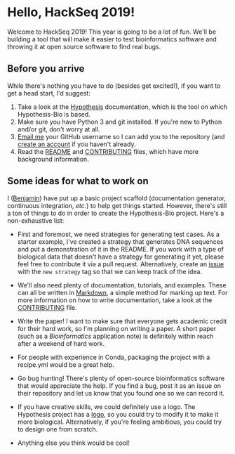 # Hello, HackSeq 2019!

Welcome to HackSeq 2019!
This year is going to be a lot of fun.
We'll be building a tool that will make it easier to test bioinformatics software and throwing it at open source software to find real bugs.

## Before you arrive

While there's nothing you have to do (besides get excited!), if you want to get a head start, I'd suggest:

1. Take a look at the [Hypothesis](https://hypothesis.readthedocs.io/en/latest/index.html) documentation, which is the tool on which Hypothesis-Bio is based.
2. Make sure you have Python 3 and git installed.
   If you're new to Python and/or git, don't worry at all.
3. [Email me](mailto:benjamin_lee@college.harvard.edu) your GitHub username so I can add you to the repository (and [create an account](https://github.com/join) if you haven't already.
4. Read the [README](https://github.com/Lab41/hypothesis-bio/blob/master/README.md) and [CONTRIBUTING](https://github.com/Lab41/hypothesis-bio/blob/master/CONTRIBUTING.md) files, which have more background information.

## Some ideas for what to work on

I ([Benjamin](https://github.com/Benjamin-Lee)) have put up a basic project scaffold (documentation generator, continuous integration, _etc._) to help get things started.
However, there's still a ton of things to do in order to create the Hypothesis-Bio project.
Here's a non-exhaustive list:

- First and foremost, we need strategies for generating test cases.
  As a starter example, I've created a strategy that generates DNA sequences and put a demonstration of it in the README.
  If you work with a type of biological data that doesn't have a strategy for generating it yet, please feel free to contribute it via a pull request.
  Alternatively, create an [issue](https://github.com/Lab41/hypothesis-bio/issues?q=is%3Aissue+is%3Aopen+label%3A%22new+strategy%22) with the `new strategy` tag so that we can keep track of the idea.

- We'll also need plenty of documentation, tutorials, and examples.
  These can all be written in [Markdown](https://guides.github.com/features/mastering-markdown/), a simple method for marking up text.
  For more information on how to write documentation, take a look at the [CONTRIBUTING](https://github.com/Lab41/hypothesis-bio/blob/master/CONTRIBUTING.md) file.

- Write the paper!
  I want to make sure that everyone gets academic credit for their hard work, so I'm planning on writing a paper.
  A short paper (such as a _Bioinformatics_ application note) is definitely within reach after a weekend of hard work.

- For people with experience in Conda, packaging the project with a recipe.yml would be a great help.

- Go bug hunting!
  There's plenty of open-source bioinformatics software that would appreciate the help.
  If you find a bug, post it as an issue on their repository and let us know that you found one so we can record it.

- If you have creative skills, we could definitely use a logo.
  The Hypothesis project has a [logo](https://github.com/HypothesisWorks/hypothesis/blob/master/brand/dragonfly-rainbow.svg), so you could try to modify it to make it more biological.
  Alternatively, if you're feeling ambitious, you could try to design one from scratch.

- Anything else you think would be cool!
